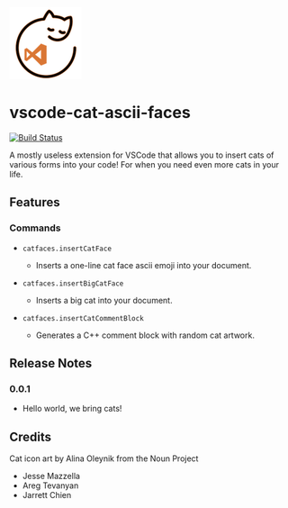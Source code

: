 ![vscode-ascii-cat-faces](https://github.com/ozyx/vscode-cat-ascii-faces/blob/master/res/icon_sml.png?raw=true)

# vscode-cat-ascii-faces


[![Build Status](https://travis-ci.org/ozyx/vscode-cat-ascii-faces.svg?branch=master)](https://travis-ci.org/ozyx/vscode-cat-ascii-faces)

A mostly useless extension for VSCode that allows you to insert cats of various forms into your code! For when you need even more cats in your life.

## Features

### Commands

- `catfaces.insertCatFace`
  - Inserts a one-line cat face ascii emoji into your document.

- `catfaces.insertBigCatFace`
  - Inserts a big cat into your document.

- `catfaces.insertCatCommentBlock`
  - Generates a C++ comment block with random cat artwork.

## Release Notes

### 0.0.1

- Hello world, we bring cats!

## Credits

 Cat icon art by Alina Oleynik from the Noun Project

- Jesse Mazzella
- Areg Tevanyan
- Jarrett Chien
